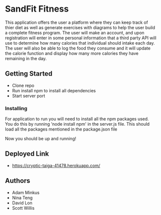 # SandFit Fitness

This application offers the user a platform where they can keep track of thier diet as well as generate exercises with diagrams to help the user build a complete fitness program. The user will make an account, and upon registration will enter in some personal information that a third party API will use to determine how many calories that individual should intake each day. The user will also be able to log the food they consume and it will update the calorie function and display how many more calories they have remaining in the day.

## Getting Started

- Clone repo
- Run install npm to install all dependencies
- Start server port

### Installing

For application to run you will need to install all the npm packages used. You do this by running 'node install npm' in the server.js file. This should load all the packages mentioned in the package.json file

Now you should be up and running!

## Deployed Link

- https://cryptic-taiga-41478.herokuapp.com/


## Authors

- Adam Minkus
- Nina Teng
- David Lon
- Scott Willis